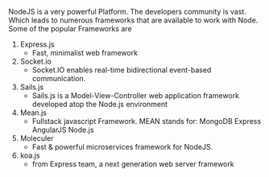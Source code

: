 NodeJS is a very powerful Platform. 
The developers community is vast. Which leads to numerous frameworks that are available to work with Node.
Some of the popular Frameworks are

1. Express.js
    - Fast, minimalist web framework
2. Socket.io
    - Socket.IO enables real-time bidirectional event-based communication.
3. Sails.js
    - Sails.js is a Model-View-Controller web application framework developed atop the Node.js environment
4. Mean.js
    - Fullstack javascript Framework. 
        MEAN stands for:
            MongoDB
            Express
            AngularJS
            Node.js
6. Moleculer
    - Fast & powerful microservices framework for NodeJS.
5. koa.js
    - from Express team, a next generation web server framework
    